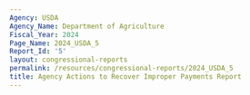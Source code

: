 ```yaml
---
Agency: USDA
Agency_Name: Department of Agriculture
Fiscal_Year: 2024
Page_Name: 2024_USDA_5
Report_Id: '5'
layout: congressional-reports
permalink: /resources/congressional-reports/2024_USDA_5
title: Agency Actions to Recover Improper Payments Report
---
```

